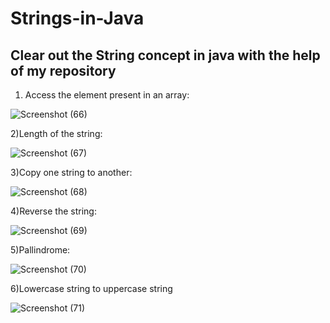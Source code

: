 # Strings-in-Java
Clear out the String concept in java with the help of my repository
----------------------------------------------------------------------------------------------------------------------------------------------------------------
1) Access the element present in an array:

![Screenshot (66)](https://user-images.githubusercontent.com/107561275/222918640-0b8862df-b160-42aa-92cd-fcb644391f0f.png)

2)Length of the string:

![Screenshot (67)](https://user-images.githubusercontent.com/107561275/222920646-569d38f7-aad8-486d-a8dd-9255b2430dfd.png)

3)Copy one string to another:

![Screenshot (68)](https://user-images.githubusercontent.com/107561275/222921868-590cdb8f-463f-44a3-a96b-6c5b2b6feb5d.png)

4)Reverse the string:

![Screenshot (69)](https://user-images.githubusercontent.com/107561275/222922603-ea266823-55ea-47b2-9ed5-2d944299ad09.png)

5)Pallindrome:

![Screenshot (70)](https://user-images.githubusercontent.com/107561275/222923860-797ef47e-9b3b-43f9-a23c-dd462c97bd5c.png)

6)Lowercase string to uppercase string

![Screenshot (71)](https://user-images.githubusercontent.com/107561275/222944646-db8bc7a1-380e-4583-bd97-d1c4bef2c14a.png)


